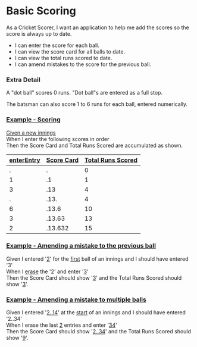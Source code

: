 # Basic Scoring

As a Cricket Scorer, I want an application to help me add the scores so the score is always up to date.

* I can enter the score for each ball.
* I can view the score card for all balls to date. 
* I can view the total runs scored to date.
* I can amend mistakes to the score for the previous ball.

### Extra Detail

A "dot ball" scores 0 runs. "Dot ball"s are entered as a full stop.

The batsman can also score 1 to 6 runs for each ball, entered numerically.

### [Example - Scoring](-)

[Given a new innings](- "startInnings()")<br/>
When I enter the following scores in order<br/>
Then the Score Card and Total Runs Scored are accumulated as shown.

| [enter][][Entry][entry] | [Score Card][card] | [Total Runs Scored][score] |
| ---------------         | -------------      | ---------------            |
| . | .      | 0  |
| 1 | .1     | 1  |
| 3 | .13    | 4  |
| . | .13.   | 4  |
| 6 | .13.6  | 10 |
| 3 | .13.63  | 13 |
| 2 | .13.632  | 15 |


[enter]: - "#result = enterScore(#entry)"
[entry]: - "#entry"
[card]:  - "?=#result.card"
[score]: - "?=#result.score"


### [Example - Amending a mistake to the previous ball](- "amend-previous")
Given I entered '[2](- "#entry")' for the [first](- "startInnings(#entry)") ball of an innings and I should have entered '3'<br/>
When I [erase](- "eraseLastEntry()") the '2' and enter '[3](- "#result = enterScore(#TEXT)")'<br/>
Then the Score Card should show '[3](- "?=#result.card")' and the Total Runs Scored should show '[3](- "?=#result.score")'.

### [Example - Amending a mistake to multiple balls](- "amend-multiple")
Given I entered '[2..14](- "#entry")' at the [start](- "startInnings(#entry)") of an innings and I should have entered '2..34'<br/>
When I erase the last [2](- "eraseLastnEntries(#TEXT)") entries and enter '[34](- "#result = enterScore(#TEXT)")'<br/>
Then the Score Card should show '[2..34](- "?=#result.card")' and the Total Runs Scored should show '[9](- "?=#result.score")'.